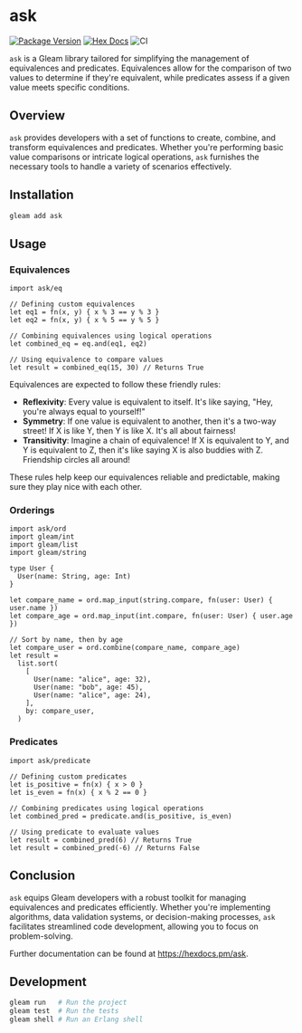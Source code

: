 # ask

[![Package Version](https://img.shields.io/hexpm/v/ask)](https://hex.pm/packages/ask)
[![Hex Docs](https://img.shields.io/badge/hex-docs-ffaff3)](https://hexdocs.pm/ask/)
![CI](https://github.com/furrycatherder/gleam-ask/actions/workflows/tests.yml/badge.svg?branch=main)

`ask` is a Gleam library tailored for simplifying the management of equivalences
and predicates. Equivalences allow for the comparison of two values to
determine if they're equivalent, while predicates assess if a given value meets
specific conditions.

## Overview

`ask` provides developers with a set of functions to create, combine, and
transform equivalences and predicates. Whether you're performing basic value
comparisons or intricate logical operations, `ask` furnishes the necessary tools
to handle a variety of scenarios effectively.

## Installation

```sh
gleam add ask
```

## Usage

### Equivalences

```gleam
import ask/eq

// Defining custom equivalences
let eq1 = fn(x, y) { x % 3 == y % 3 }
let eq2 = fn(x, y) { x % 5 == y % 5 }

// Combining equivalences using logical operations
let combined_eq = eq.and(eq1, eq2)

// Using equivalence to compare values
let result = combined_eq(15, 30) // Returns True
```

Equivalences are expected to follow these friendly rules:

- **Reflexivity**: Every value is equivalent to itself. It's like saying, "Hey,
  you're always equal to yourself!"
- **Symmetry**: If one value is equivalent to another, then it's a two-way
  street! If X is like Y, then Y is like X. It's all about fairness!
- **Transitivity**: Imagine a chain of equivalence! If X is equivalent to Y,
  and Y is equivalent to Z, then it's like saying X is also buddies with Z.
  Friendship circles all around!

These rules help keep our equivalences reliable and predictable, making sure
they play nice with each other.

### Orderings

```gleam
import ask/ord
import gleam/int
import gleam/list
import gleam/string

type User {
  User(name: String, age: Int)
}

let compare_name = ord.map_input(string.compare, fn(user: User) { user.name })
let compare_age = ord.map_input(int.compare, fn(user: User) { user.age })

// Sort by name, then by age
let compare_user = ord.combine(compare_name, compare_age)
let result =
  list.sort(
    [
      User(name: "alice", age: 32),
      User(name: "bob", age: 45),
      User(name: "alice", age: 24),
    ],
    by: compare_user,
  )
```

### Predicates

```gleam
import ask/predicate

// Defining custom predicates
let is_positive = fn(x) { x > 0 }
let is_even = fn(x) { x % 2 == 0 }

// Combining predicates using logical operations
let combined_pred = predicate.and(is_positive, is_even)

// Using predicate to evaluate values
let result = combined_pred(6) // Returns True
let result = combined_pred(-6) // Returns False
```

## Conclusion

`ask` equips Gleam developers with a robust toolkit for managing equivalences and
predicates efficiently. Whether you're implementing algorithms, data validation
systems, or decision-making processes, `ask` facilitates streamlined code
development, allowing you to focus on problem-solving.

Further documentation can be found at <https://hexdocs.pm/ask>.

## Development

```sh
gleam run   # Run the project
gleam test  # Run the tests
gleam shell # Run an Erlang shell
```
